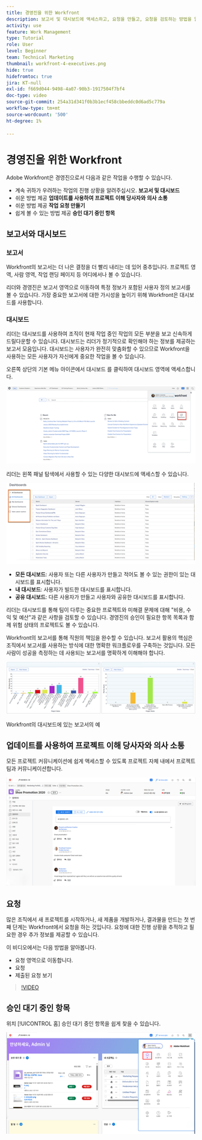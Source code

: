 ```yaml
---
title: 경영진을 위한 Workfront
description: 보고서 및 대시보드에 액세스하고, 요청을 만들고, 요청을 검토하는 방법을 알아봅니다.
activity: use
feature: Work Management
type: Tutorial
role: User
level: Beginner
team: Technical Marketing
thumbnail: workfront-4-executives.png
hide: true
hidefromtoc: true
jira: KT-null
exl-id: f669d044-9498-4a07-90b3-1917504f7bf4
doc-type: video
source-git-commit: 254a31d341f0b3b1ecf458cbbeddc0d6ad5c779a
workflow-type: tm+mt
source-wordcount: '500'
ht-degree: 1%

---
```


# 경영진을 위한 Workfront

Adobe Workfront은 경영진으로서 다음과 같은 작업을 수행할 수 있습니다.

* 계속 귀하가 우려하는 작업의 진행 상황을 알려주십시오. **보고서 및 대시보드**
* 쉬운 방법 제공 **업데이트를 사용하여 프로젝트 이해 당사자와 의사 소통**
* 쉬운 방법 제공 **작업 요청 만들기**
* 쉽게 볼 수 있는 방법 제공 **승인 대기 중인 항목**

## 보고서와 대시보드

### 보고서

Workfront의 보고서는 더 나은 결정을 더 빨리 내리는 데 있어 중추입니다. 프로젝트 영역, 사람 영역, 작업 랜딩 페이지 등 어디에서나 볼 수 있습니다.

리더와 경영진은 보고서 영역으로 이동하여 특정 정보가 포함된 사용자 정의 보고서를 볼 수 있습니다. 가장 중요한 보고서에 대한 가시성을 높이기 위해 Workfront은 대시보드를 사용합니다.

### 대시보드

리더는 대시보드를 사용하여 조직이 현재 작업 중인 작업의 모든 부분을 보고 신속하게 드릴다운할 수 있습니다. 대시보드는 리더가 정기적으로 확인해야 하는 정보를 제공하는 보고서 모음입니다. 대시보드는 사용자가 완전히 맞춤화할 수 있으므로 Workfront을 사용하는 모든 사용자가 자신에게 중요한 작업을 볼 수 있습니다.

오른쪽 상단의 기본 메뉴 아이콘에서 대시보드 를 클릭하여 대시보드 영역에 액세스합니다.

![메인 메뉴의 대시보드 옵션 이미지](assets/workfront-4-executives-1.png)

리더는 왼쪽 패널 탐색에서 사용할 수 있는 다양한 대시보드에 액세스할 수 있습니다.

![대시보드 페이지의 이미지](assets/workfront-4-executives-2.png)

* **모든 대시보드**: 사용자 또는 다른 사용자가 만들고 적어도 볼 수 있는 권한이 있는 대시보드를 표시합니다.
* **내 대시보드**: 사용자가 빌드한 대시보드를 표시합니다.
* **공유 대시보드**: 다른 사용자가 만들고 사용자와 공유한 대시보드를 표시합니다.

리더는 대시보드를 통해 팀이 다루는 중요한 프로젝트와 미해결 문제에 대해 &quot;비용, 수익 및 예산&quot;과 같은 사항을 검토할 수 있습니다. 경영진의 승인이 필요한 항목 목록과 함께 위험 상태의 프로젝트도 볼 수 있습니다.

Workfront의 보고서를 통해 직원의 책임을 완수할 수 있습니다. 보고서 활용의 핵심은 조직에서 보고서를 사용하는 방식에 대한 명확한 워크플로우를 구축하는 것입니다. 모든 사람이 성공을 측정하는 데 사용되는 보고서를 명확하게 이해해야 합니다.

![Workfront의 대시보드에 있는 보고서의 예 ](assets/workfront-4-executives-3.png)

Workfront의 대시보드에 있는 보고서의 예

## 업데이트를 사용하여 프로젝트 이해 당사자와 의사 소통

모든 프로젝트 커뮤니케이션에 쉽게 액세스할 수 있도록 프로젝트 자체 내에서 프로젝트 팀과 커뮤니케이션합니다.

![업데이트 페이지의 이미지](assets/workfront-4-executives-4.png)


## 요청

많은 조직에서 새 프로젝트를 시작하거나, 새 제품을 개발하거나, 결과물을 만드는 첫 번째 단계는 Workfront에서 요청을 하는 것입니다. 요청에 대한 진행 상황을 추적하고 필요한 경우 추가 정보를 제공할 수 있습니다.

이 비디오에서는 다음 방법을 알아봅니다.

* 요청 영역으로 이동합니다.
* 요청
* 제출된 요청 보기

>[!VIDEO](https://video.tv.adobe.com/v/336092/?quality=12&learn=on)

## 승인 대기 중인 항목

위치 [!UICONTROL 홈] 승인 대기 중인 항목을 쉽게 찾을 수 있습니다.

![홈 페이지의 이미지](assets/workfront-4-executives-5.png)

